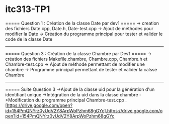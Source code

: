 # itc313-TP1
===== Question 1 : Création de la classe Date par dev1 =====
   -> creation des fichiers Date.cpp, Date.h, Date-test.cpp
   -> Ajout de méthodes pour modifier la Date
   -> Création du programme principal pour tester et valider le code de la classe Date
_____________________________________________________________________________________________

===== Question 3 : Création de la classe Chambre par Dev1 =====
   -> création des fichiers Makefile.chambre, Chambre.cpp, Chambre.h et Chambre-test.cpp
   -> Ajout de méthode permettant de modifier une chambre
   -> Programme principal permettant de tester et valider la calsse Chambre
_____________________________________________________________________________________________
===== Suite Question 3
   ->Ajout de la classe uid pour la génération d'un identifiant unique
   ->Intégration de la uid dans la classe chambre
   ->Modification du programme principal Chambre-test.cpp .[https://drive.google.com/open?id=154PmQNYrz0yUdV2Y8ArpWoPzhm68gGYc].https://drive.google.com/open?id=154PmQNYrz0yUdV2Y8ArpWoPzhm68gGYc
